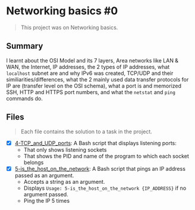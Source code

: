 # Networking basics #0

> This project was on Networking basics.

## Summary

I learnt about the OSI Model and its 7 layers, Area networks like LAN & WAN, the Internet, IP addresses, the 2 types of IP addresses, what `localhost` subnet are and why IPv6 was created, TCP/UDP and their similiarities/differences, what the 2 mainly used data transfer protocols for IP are (transfer level on the OSI schema), what a port is and memorized SSH, HTTP and HTTPS port numbers, and what the `netstat` and `ping` commands do.

## Files

> Each file contains the solution to a task in the project.

- [x] [4-TCP_and_UDP_ports](https://github.com/Ebube-Ochemba/alx-system_engineering-devops/blob/master/0x07-networking_basics/4-TCP_and_UDP_ports): A Bash script that displays listening ports:
	- That only shows listening sockets
	- That shows the PID and name of the program to which each socket belongs
- [x] [5-is_the_host_on_the_network](https://github.com/Ebube-Ochemba/alx-system_engineering-devops/blob/master/0x07-networking_basics/5-is_the_host_on_the_network): A Bash script that pings an IP address passed as an argument.
	- Accepts a string as an argument.
	- Displays `Usage: 5-is_the_host_on_the_network {IP_ADDRESS}` if no argument passed.
	- Ping the IP 5 times
